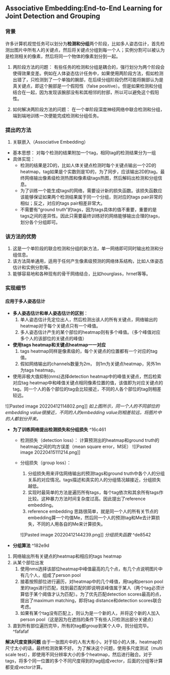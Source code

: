 ## Associative Embedding:End-to-End Learning for Joint Detection and Grouping

### 背景
许多计算机视觉任务可以划分为**检测和分组**两个阶段，比如多人姿态估计，首先检测出图片中所有人的关键点，然后将关键点分组到每一个人；实例分割可以被认为是检测相关的像素，然后将同一个物体的像素划分到一起。

1. 两阶段方法的问题：
有些任务的检测和分组是耦合的，强行划分为两个阶段会使得效果变差。例如在人体姿态估计任务中，如果使用两阶段方法，假如检测出错了，只检测到了一个单独的腕部，在后续分组阶段仍然可能将腕部认为是真关键点，即这个腕部是一个假阳性（false positive）。但是如果检测和分组结合在一起，因为发现该腕部没有和其相邻的肘部，所以可以避免这个假阳性。

2. 如何解决两阶段方法的问题：
在一个单阶段深度神经网络中联合检测和分组，端到端地训练一次便能完成检测和分组任务。

### 提出的方法
1. 关联嵌入（Associative Embedding）
- 基本思想：
	对每个检测的结果附加一个tag，相同tag的检测结果分为一组
- 具体实现：
	- 检测的结果是2D的，比如人体关键点检测时每个关键点输出一个2D的heatmap，tag如果是个实数则是1D的，为了同步，应该输出2D的tag。最终网络输出像素级检测热图和像素级tags热图，然后解码出检测和分组信息。
	- 为了训练一个能生成tags的网络，需要设计新的损失函数。该损失函数应该能够保证如果两个检测结果属于同一个分组，则对应的tags pair非常的相似；反之，对应的tags pair相差非常大。
	- 不需要有“ground truth”的tags，因为tags具体的值不重要，重要的是tags之间的差异性。因此只需要最终训练好的网络能够输出合理的tags，划分各个分组即可。
 

### 该方法的优势
1. 这是一个单阶段的联合检测和分组的新方法，单一网络即可同时输出检测和分组信息。
2. 该方法简单通用，适用于任何产生像素级预测的网络体系结构，比如人体姿态估计和实例分割等。
3. 能够容易地和各种现有的骨干网络结合，比如hourglass，hrnet等等。

### 实现细节
#### 应用于多人姿态估计
- **多人姿态估计和单人姿态估计的区别**：
	1. 单人姿态估计先定位出人，然后检测出该人的所有关键点，网络输出的heatmap对于每个关键点只有一个峰值。
	2. 多人姿态估计产生的某个部位的heatmap则有多个峰值。（多个峰值对应多个人的该部位的关键点的峰值）
- **使用tags heatmap和关键点heatmap一一对应**
	1. tags heatmap同样是像素级的，每个关键点的位置都有一个对应的tag值。
	2. 假如网络输出的channels数量为2m， 则1m为关键点heatmap，另外1m为tags heatmap。
- 使用非极大值抑制(nms)选择detection heatmap中的峰值关键点，然后检索对应tag heatmap中和峰值关键点相同像素位置的值，该值即为对应关键点的tag。同一个人的各个部位的tag会比较接近，不同的人各个部位的tag则相差较远。

![[Pasted image 20220412114802.png]]
	*如上图所示，同一个人的不同部位的embedding value很接近，不同的人的embedding value则相差较远，将图片中的人都划分开来。*
- **为了训练网络提出检测损失和分组损失** ^16c461
	- 检测损失（detection loss）：
	计算预测出的heatmap和ground truth的heatmap之间的均方误差（mean square error，MSE）
	![[Pasted image 20220415111214.png]]
	- 分组损失（group loss）：
		1. 分组损失用来评估网络输出的预测tags和ground truth中各个人的分组关系的对应情况。tags描述和真实的人的分组情况越接近，分组损失越低。
		2. 实现时最简单的方法是遍历所有tags，每个tag依次和其余所有tags作比较。这种暴力方法时间复杂度过高。因此提出了reference embedding。
		3. reference embedding
			思路很简单，就是同一个人的所有关节点的embedding算一个均值Me，然后同一个人的预测tag和Me去计算损失，不同的人用各自的Me来计算损失。
			
		![[Pasted image 20220412144239.png]]
									*分组损失函数* ^de8542

- **分组算法** ^182e9d
1. 网络输出所有关键点的heatmap和相应的tags heatmap
2. 从某个部位出发
	1. 使用nms选择该部位heatmap中峰值最高的几个点，有几个点说明图片中有几个人，组成了person pool
	2. 接着按照部位进行遍历，对heatmap中的几个峰值，用tag和person pool里的tags进行匹配，找到最匹配的即说明该峰值属于某人（两个tag必须计算低于某个阈值才认为匹配）。为了优先匹配detection scores最高的点，提出了maximum matching，即将tag distance和detection scores联合考虑。
	3. 如果有某个tag没有匹配上，则认为是一个新的人，并将这个新的人加入person pool（这是因为在遮挡的条件下有些人只检测出部分关键点）
3. 直到所有部位遍历完毕，所有的tag都group到某个人中，则分组完毕。
^fafafaf

**解决尺度变换问题**
由于一张图片中的人有大有小，对于较小的人体，heatmap的尺寸太小的话，最终检测效果不好。
为了解决这个问题，使用多尺度测试（multi scale test），即使用不同分辨率大小的多个heatmap，然后进行融合。对于tags，将多个同一位置的多个不同尺度得到的tag组成vector，后面的分组等计算都变成vector计算。